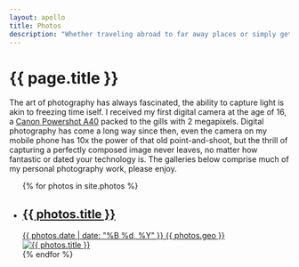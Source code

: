 ```yaml
---
layout: apollo
title: Photos
description: "Whether traveling abroad to far away places or simply getting lost in my own backyard, I've always managed to keep a camera at my side. View my collections of photographs here."
---
```


<h1>{{ page.title }}</h1>
<p>The art of photography has always fascinated, the ability to capture light is akin to freezing time iself. I received my first digital camera at the age of 16, a <a href="https://www.imaging-resource.com/PRODS/A40/A40A.HTM" title="Canon Powershot A40" target="_blank">Canon Powershot A40</a> packed to the gills with 2 megapixels. Digital photography has come a long way since then, even the camera on my mobile phone has 10x the power of that old point-and-shoot, but the thrill of capturing a perfectly composed image never leaves, no matter how fantastic or dated your technology is. The galleries below comprise much of my personal photography work, please enjoy.</p>

<div class="post">
  <ul class="photo-gallery">
{% for photos in site.photos %}
    <li>
      <a href="{{ photos.permalink }}" title="{{ photos.title }}">
        <h2>{{ photos.title }}</h2>
        <div class="gallery-meta">
          <span><i class="fa fa-calendar"></i> {{ photos.date | date: "%B %d, %Y" }}</span>
          <span><i class="fa fa-globe"></i> {{ photos.geo }}</span>
        </div>
        <img class="thumbnail" src="{{ photos.thumbnail }}" alt="{{ photos.title }}" />
      </a>
    </li>
{% endfor %}
  </ul>
</div>
